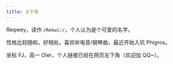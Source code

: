 ```yaml
---
title: 关于我
---
```


Reqwey，读作 `/Rekwi:/`，个人认为是个可爱的名字。

性格比较随和，好相处。喜欢听电音/钢琴曲，最近开始入坑 Phigros。

坐标 FJ，高一 OIer，个人链接已经在网页左下角（欢迎加 QQ~）。
